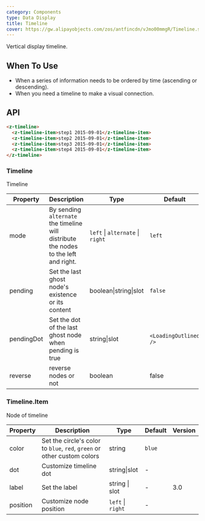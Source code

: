 ```yaml
---
category: Components
type: Data Display
title: Timeline
cover: https://gw.alipayobjects.com/zos/antfincdn/vJmo00mmgR/Timeline.svg
---
```


Vertical display timeline.

## When To Use

- When a series of information needs to be ordered by time (ascending or descending).
- When you need a timeline to make a visual connection.

## API

```html
<z-timeline>
  <z-timeline-item>step1 2015-09-01</z-timeline-item>
  <z-timeline-item>step2 2015-09-01</z-timeline-item>
  <z-timeline-item>step3 2015-09-01</z-timeline-item>
  <z-timeline-item>step4 2015-09-01</z-timeline-item>
</z-timeline>
```

### Timeline

Timeline

| Property | Description | Type | Default |
| --- | --- | --- | --- |
| mode | By sending `alternate` the timeline will distribute the nodes to the left and right. | `left` \| `alternate` \| `right` | `left` |
| pending | Set the last ghost node's existence or its content | boolean\|string\|slot | `false` |
| pendingDot | Set the dot of the last ghost node when pending is true | string\|slot | `<LoadingOutlined />` |
| reverse | reverse nodes or not | boolean | false |

### Timeline.Item

Node of timeline

| Property | Description | Type | Default | Version |
| --- | --- | --- | --- | --- |
| color | Set the circle's color to `blue`, `red`, `green` or other custom colors | string | `blue` |  |
| dot | Customize timeline dot | string\|slot | - |  |
| label | Set the label | string \| slot | - | 3.0 |
| position | Customize node position | `left` \| `right` | - |  |
